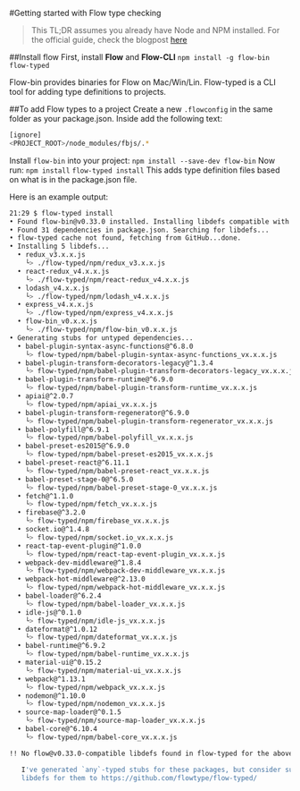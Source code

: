 
#Getting started with Flow type checking

>This TL;DR assumes you already have Node and NPM installed.
>For the official guide, check the blogpost [here](https://flowtype.org/blog/2016/10/13/Flow-Typed.html)

##Install flow
First, install **Flow** and **Flow-CLI**
```npm install -g flow-bin flow-typed```

Flow-bin provides binaries for Flow on Mac/Win/Lin.
Flow-typed is a CLI tool for adding type definitions to projects.

##To add Flow types to a project
Create a new ```.flowconfig``` in the same folder as your package.json. Inside add the following text:
```bash
[ignore]
<PROJECT_ROOT>/node_modules/fbjs/.*
```
Install ```flow-bin``` into your project:
```npm install --save-dev flow-bin```
Now run:
```npm install```
```flow-typed install```
This adds type definition files based on what is in the package.json file.

 Here is an example output:

```bash
21:29 $ flow-typed install
• Found flow-bin@v0.33.0 installed. Installing libdefs compatible with this version of Flow...
• Found 31 dependencies in package.json. Searching for libdefs...
• flow-typed cache not found, fetching from GitHub...done.
• Installing 5 libdefs...
  • redux_v3.x.x.js
    └> ./flow-typed/npm/redux_v3.x.x.js
  • react-redux_v4.x.x.js
    └> ./flow-typed/npm/react-redux_v4.x.x.js
  • lodash_v4.x.x.js
    └> ./flow-typed/npm/lodash_v4.x.x.js
  • express_v4.x.x.js
    └> ./flow-typed/npm/express_v4.x.x.js
  • flow-bin_v0.x.x.js
    └> ./flow-typed/npm/flow-bin_v0.x.x.js
• Generating stubs for untyped dependencies...
  • babel-plugin-syntax-async-functions@^6.8.0
    └> flow-typed/npm/babel-plugin-syntax-async-functions_vx.x.x.js
  • babel-plugin-transform-decorators-legacy@^1.3.4
    └> flow-typed/npm/babel-plugin-transform-decorators-legacy_vx.x.x.js
  • babel-plugin-transform-runtime@^6.9.0
    └> flow-typed/npm/babel-plugin-transform-runtime_vx.x.x.js
  • apiai@^2.0.7
    └> flow-typed/npm/apiai_vx.x.x.js
  • babel-plugin-transform-regenerator@^6.9.0
    └> flow-typed/npm/babel-plugin-transform-regenerator_vx.x.x.js
  • babel-polyfill@^6.9.1
    └> flow-typed/npm/babel-polyfill_vx.x.x.js
  • babel-preset-es2015@^6.9.0
    └> flow-typed/npm/babel-preset-es2015_vx.x.x.js
  • babel-preset-react@^6.11.1
    └> flow-typed/npm/babel-preset-react_vx.x.x.js
  • babel-preset-stage-0@^6.5.0
    └> flow-typed/npm/babel-preset-stage-0_vx.x.x.js
  • fetch@^1.1.0
    └> flow-typed/npm/fetch_vx.x.x.js
  • firebase@^3.2.0
    └> flow-typed/npm/firebase_vx.x.x.js
  • socket.io@^1.4.8
    └> flow-typed/npm/socket.io_vx.x.x.js
  • react-tap-event-plugin@^1.0.0
    └> flow-typed/npm/react-tap-event-plugin_vx.x.x.js
  • webpack-dev-middleware@^1.8.4
    └> flow-typed/npm/webpack-dev-middleware_vx.x.x.js
  • webpack-hot-middleware@^2.13.0
    └> flow-typed/npm/webpack-hot-middleware_vx.x.x.js
  • babel-loader@^6.2.4
    └> flow-typed/npm/babel-loader_vx.x.x.js
  • idle-js@^0.1.0
    └> flow-typed/npm/idle-js_vx.x.x.js
  • dateformat@^1.0.12
    └> flow-typed/npm/dateformat_vx.x.x.js
  • babel-runtime@^6.9.2
    └> flow-typed/npm/babel-runtime_vx.x.x.js
  • material-ui@^0.15.2
    └> flow-typed/npm/material-ui_vx.x.x.js
  • webpack@^1.13.1
    └> flow-typed/npm/webpack_vx.x.x.js
  • nodemon@^1.10.0
    └> flow-typed/npm/nodemon_vx.x.x.js
  • source-map-loader@^0.1.5
    └> flow-typed/npm/source-map-loader_vx.x.x.js
  • babel-core@^6.10.4
    └> flow-typed/npm/babel-core_vx.x.x.js

!! No flow@v0.33.0-compatible libdefs found in flow-typed for the above untyped dependencies !!

   I've generated `any`-typed stubs for these packages, but consider submitting
   libdefs for them to https://github.com/flowtype/flow-typed/
```
